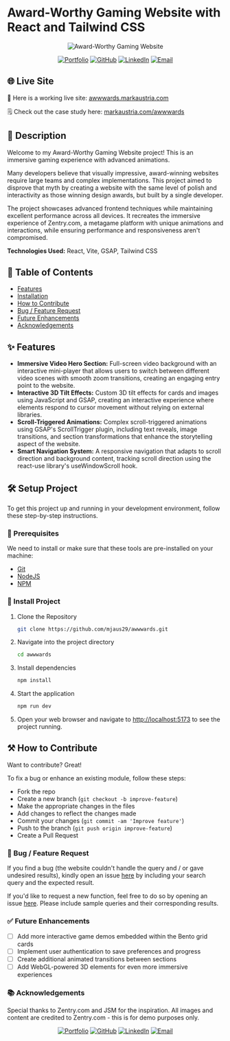 # Award-Worthy Gaming Website with React and Tailwind CSS

<div align="center">
  <img src="https://www.markaustria.com/awwwards.png" alt="Award-Worthy Gaming Website" />

[![Portfolio](https://img.shields.io/badge/Portfolio-markaustria.com-darkblue?style=flat&logo=web&logoColor=white)](https://www.markaustria.com/) [![GitHub](https://img.shields.io/badge/GitHub-mjaus29-black?style=flat&logo=github)](https://github.com/mjaus29) [![LinkedIn](https://img.shields.io/badge/LinkedIn-markaustria-blue?style=flat&logo=linkedin)](https://www.linkedin.com/in/markaustria/) [![Email](https://img.shields.io/badge/Email-austriamark.mja%40gmail.com-darkred?style=flat&logo=gmail&logoColor=white)](mailto:austriamark.mja@gmail.com)
</div>

## 🌐 Live Site

🚀 Here is a working live site: [awwwards.markaustria.com](https://awwwards.markaustria.com/)

🗒️ Check out the case study here: [markaustria.com/awwwards](https://www.markaustria.com/awwwards)

## 📝 Description

Welcome to my Award-Worthy Gaming Website project! This is an immersive gaming experience with advanced animations.

Many developers believe that visually impressive, award-winning websites require large teams and complex implementations. This project aimed to disprove that myth by creating a website with the same level of polish and interactivity as those winning design awards, but built by a single developer.

The project showcases advanced frontend techniques while maintaining excellent performance across all devices. It recreates the immersive experience of Zentry.com, a metagame platform with unique animations and interactions, while ensuring performance and responsiveness aren't compromised.

**Technologies Used:** React, Vite, GSAP, Tailwind CSS

## 📖 Table of Contents

- [Features](#-features)
- [Installation](#%EF%B8%8F-setup-project)
- [How to Contribute](#%EF%B8%8F-how-to-contribute)
- [Bug / Feature Request](#-bug--feature-request)
- [Future Enhancements](#-future-enhancements)
- [Acknowledgements](#-acknowledgements)

## ✨ Features

- **Immersive Video Hero Section:** Full-screen video background with an interactive mini-player that allows users to switch between different video scenes with smooth zoom transitions, creating an engaging entry point to the website.
- **Interactive 3D Tilt Effects:** Custom 3D tilt effects for cards and images using JavaScript and GSAP, creating an interactive experience where elements respond to cursor movement without relying on external libraries.
- **Scroll-Triggered Animations:** Complex scroll-triggered animations using GSAP's ScrollTrigger plugin, including text reveals, image transitions, and section transformations that enhance the storytelling aspect of the website.
- **Smart Navigation System:** A responsive navigation that adapts to scroll direction and background content, tracking scroll direction using the react-use library's useWindowScroll hook.

## 🛠️ Setup Project

To get this project up and running in your development environment, follow these step-by-step instructions.

### 🍴 Prerequisites

We need to install or make sure that these tools are pre-installed on your machine:

- [Git](https://git-scm.com/downloads)
- [NodeJS](https://nodejs.org/en/download/)
- [NPM](https://docs.npmjs.com/getting-started/installing-node)

### 🚀 Install Project

1. Clone the Repository

   ```bash
   git clone https://github.com/mjaus29/awwwards.git
   ```

2. Navigate into the project directory

   ```bash
   cd awwwards
   ```

3. Install dependencies

   ```bash
   npm install
   ```

4. Start the application

   ```bash
   npm run dev
   ```

5. Open your web browser and navigate to <a href="http://localhost:5173" target="_blank">http://localhost:5173</a> to see the project running.

## ⚒️ How to Contribute

Want to contribute? Great!

To fix a bug or enhance an existing module, follow these steps:

- Fork the repo
- Create a new branch (`git checkout -b improve-feature`)
- Make the appropriate changes in the files
- Add changes to reflect the changes made
- Commit your changes (`git commit -am 'Improve feature'`)
- Push to the branch (`git push origin improve-feature`)
- Create a Pull Request

### 📩 Bug / Feature Request

If you find a bug (the website couldn't handle the query and / or gave undesired results), kindly open an issue [here](https://github.com/mjaus29/awwwards/issues/new) by including your search query and the expected result.

If you'd like to request a new function, feel free to do so by opening an issue [here](https://github.com/mjaus29/awwwards/issues/new). Please include sample queries and their corresponding results.

### ✅ Future Enhancements

- [ ] Add more interactive game demos embedded within the Bento grid cards
- [ ] Implement user authentication to save preferences and progress
- [ ] Create additional animated transitions between sections
- [ ] Add WebGL-powered 3D elements for even more immersive experiences

### 📚 Acknowledgements

Special thanks to Zentry.com and JSM for the inspiration. All images and content are credited to Zentry.com - this is for demo purposes only.

<div align="center">

[![Portfolio](https://img.shields.io/badge/Portfolio-markaustria.com-darkblue?style=flat&logo=web&logoColor=white)](https://www.markaustria.com/) [![GitHub](https://img.shields.io/badge/GitHub-mjaus29-black?style=flat&logo=github)](https://github.com/mjaus29) [![LinkedIn](https://img.shields.io/badge/LinkedIn-markaustria-blue?style=flat&logo=linkedin)](https://www.linkedin.com/in/markaustria/) [![Email](https://img.shields.io/badge/Email-austriamark.mja%40gmail.com-darkred?style=flat&logo=gmail&logoColor=white)](mailto:austriamark.mja@gmail.com)
</div>
